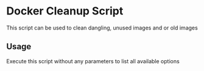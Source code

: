 # Docker Cleanup Script
This script can be used to clean dangling, unused images and or old images

## Usage
Execute this script without any parameters to list all available options